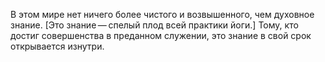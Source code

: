 В этом мире нет ничего более чистого и возвышенного, чем духовное знание. [Это знание — спелый плод всей практики йоги.] Тому, кто достиг совершенства в преданном служении, это знание в свой срок открывается изнутри.